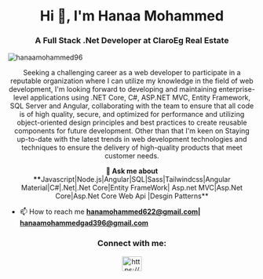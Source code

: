 <h1 align="center">Hi 👋, I'm Hanaa Mohammed</h1>
<h3 align="center">A Full Stack .Net Developer at ClaroEg Real Estate</h3>

<p align="left"> <img src="https://komarev.com/ghpvc/?username=hanaamohammed96&label=Profile%20views&color=0e75b6&style=flat" alt="hanaamohammed96" /> </p>


<p align="center"> Seeking a challenging career as a web developer to participate in a reputable organization where I can utilize my knowledge in the field of web development, I'm looking forward to developing and maintaining enterprise-level applications using .NET Core, C#, ASP.NET MVC, Entity Framework, SQL Server and Angular, collaborating with the team to ensure that all code is of high quality, secure, and optimized for performance and utilizing object-oriented design principles and best practices to create reusable components for future development. Other than that I'm keen on Staying up-to-date with the latest trends in web development technologies and techniques to ensure the delivery of high-quality products that meet customer needs.</p>

<p align="center"><b>💬 Ask me about **</b>Javascript|Node.js|Angular|SQL|Sass|Tailwindcss|Angular Material|C#|.Net|.Net Core|Entity FrameWork| Asp.net MVC|Asp.Net Core|Asp.Net Core Web Api |Desgin Patterns**</p>

- 📫 How to reach me **hanamohammed622@gmail.com| hanaamohammedgad396@gmail.com**

<h3 align="center">Connect with me:</h3>
<p align="center">
<a href="https://www.linkedin.com/in/hanaa-mohammed-5ba798213" target="_blank"><img align="center" src="https://raw.githubusercontent.com/rahuldkjain/github-profile-readme-generator/master/src/images/icons/Social/linked-in-alt.svg" alt="https://www.linkedin.com/in/hanaa-mohammed-5ba798213/" height="30" width="40" /></a>
</p>


